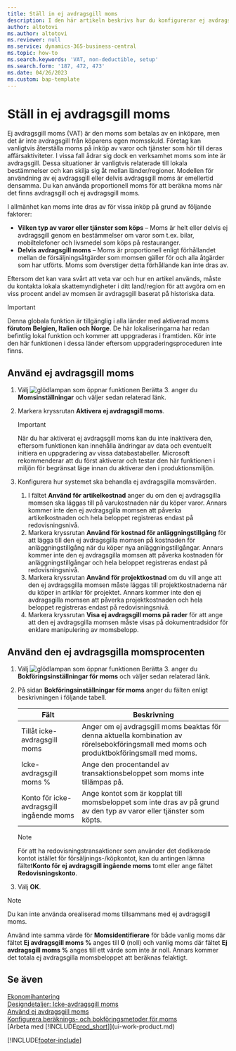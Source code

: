 ```yaml
---
title: Ställ in ej avdragsgill moms
description: I den här artikeln beskrivs hur du konfigurerar ej avdragsgill moms i Microsoft Dynamics 365 Business Central.
author: altotovi
ms.author: altotovi
ms.reviewer: null
ms.service: dynamics-365-business-central
ms.topic: how-to
ms.search.keywords: 'VAT, non-deductible, setup'
ms.search.form: '187, 472, 473'
ms.date: 04/26/2023
ms.custom: bap-template
---
```


# <a name="set-up-non-deductible-vat"></a>Ställ in ej avdragsgill moms

Ej avdragsgill moms (VAT) är den moms som betalas av en inköpare, men det är inte avdragsgill från köparens egen momsskuld. Företag kan vanligtvis återställa moms på inköp av varor och tjänster som hör till deras affärsaktiviteter. I vissa fall ådrar sig dock en verksamhet moms som inte är avdragsgill. Dessa situationer är vanligtvis relaterade till lokala bestämmelser och kan skilja sig åt mellan länder/regioner. Modellen för användning av ej avdragsgill eller delvis avdragsgill moms är emellertid densamma. Du kan använda proportionell moms för att beräkna moms när det finns avdragsgill och ej avdragsgill moms.

I allmänhet kan moms inte dras av för vissa inköp på grund av följande faktorer:

- **Vilken typ av varor eller tjänster som köps** – Moms är helt eller delvis ej avdragsgill genom en bestämmelser om varor som t.ex. bilar, mobiltelefoner och livsmedel som köps på restauranger.
- **Delvis avdragsgill moms** – Moms är proportionell enligt förhållandet mellan de försäljningsåtgärder som momsen gäller för och alla åtgärder som har utförts. Moms som överstiger detta förhållande kan inte dras av.

Eftersom det kan vara svårt att veta var och hur en artikel används, måste du kontakta lokala skattemyndigheter i ditt land/region för att avgöra om en viss procent andel av momsen är avdragsgill baserat på historiska data. 

> [!IMPORTANT]
> Denna globala funktion är tillgänglig i alla länder med aktiverad moms **förutom Belgien, Italien och Norge**. De här lokaliseringarna har redan befintlig lokal funktion och kommer att uppgraderas i framtiden. Kör inte den här funktionen i dessa länder eftersom uppgraderingsproceduren inte finns.

## <a name="use-non-deductible-vat"></a>Använd ej avdragsgill moms

1. Välj ![glödlampan som öppnar funktionen Berätta 3.](media/ui-search/search_small.png "Berätta vad du vill göra") anger du **Momsinställningar** och väljer sedan relaterad länk.
2. Markera kryssrutan **Aktivera ej avdragsgill moms**.

    > [!IMPORTANT]
    > När du har aktiverat ej avdragsgill moms kan du inte inaktivera den, eftersom funktionen kan innehålla ändringar av data och eventuellt initiera en uppgradering av vissa databastabeller. Microsoft rekommenderar att du först aktiverar och testar den här funktionen i miljön för begränsat läge innan du aktiverar den i produktionsmiljön.

3. Konfigurera hur systemet ska behandla ej avdragsgilla momsvärden.

    1. I fältet **Använd för artikelkostnad** anger du om den ej avdragsgilla momsen ska läggas till på varukostnaden när du köper varor. Annars kommer inte den ej avdragsgilla momsen att påverka artikelkostnaden och hela beloppet registreras endast på redovisningsnivå.
    2. Markera kryssrutan **Använd för kostnad för anläggningstillgång** för att lägga till den ej avdragsgilla momsen på kostnaden för anläggningstillgång när du köper nya anläggningstillgångar. Annars kommer inte den ej avdragsgilla momsen att påverka kostnaden för anläggningstillgångar och hela beloppet registreras endast på redovisningsnivå.
    3. Markera kryssrutan **Använd för projektkostnad** om du vill ange att den ej avdragsgilla momsen måste läggas till projektkostnaderna när du köper in artiklar för projektet. Annars kommer inte den ej avdragsgilla momsen att påverka projektkostnaden och hela beloppet registreras endast på redovisningsnivå.
    4. Markera kryssrutan **Visa ej avdragsgill moms på rader** för att ange att den ej avdragsgilla momsen måste visas på dokumentradsidor för enklare manipulering av momsbelopp.

## <a name="use-the-non-deductible-vat-percentage"></a>Använd den ej avdragsgilla momsprocenten

1. Välj ![glödlampan som öppnar funktionen Berätta 3.](media/ui-search/search_small.png "Berätta vad du vill göra") anger du **Bokföringsinställningar för moms** och väljer sedan relaterad länk.
2. På sidan **Bokföringsinställningar för moms** anger du fälten enligt beskrivningen i följande tabell.

    | Fält | Beskrivning |
    |-------|-------------|
    | Tillåt icke-avdragsgill moms | Anger om ej avdragsgill moms beaktas för denna aktuella kombination av rörelsebokföringsmall med moms och produktbokföringsmall med moms. |
    | Icke-avdragsgill moms % | Ange den procentandel av transaktionsbeloppet som moms inte tillämpas på. |
    | Konto för icke-avdragsgill ingående moms | Ange kontot som är kopplat till momsbeloppet som inte dras av på grund av den typ av varor eller tjänster som köpts. |

    > [!NOTE]
    > För att ha redovisningstransaktioner som använder det dedikerade kontot istället för försäljnings-/köpkontot, kan du antingen lämna fältet**Konto för ej avdragsgill ingående moms** tomt eller ange fältet **Redovisningskonto**.

3. Välj **OK**.

> [!NOTE]
> Du kan inte använda orealiserad moms tillsammans med ej avdragsgill moms.
>
> Använd inte samma värde för **Momsidentifierare** för både vanlig moms där fältet **Ej avdragsgill moms %** anges till **0** (noll) och vanlig moms där fältet **Ej avdragsgill moms %** anges till ett värde som inte är noll. Annars kommer det totala ej avdragsgilla momsbeloppet att beräknas felaktigt.

## <a name="see-also"></a>Se även

[Ekonomihantering](finance.md)  
[Designdetaljer: Icke-avdragsgill moms](design-details-nondeductible-vat.md)  
[Använd ej avdragsgill moms](finance-how-use-non-deductible-vat.md)  
[Konfigurera beräknings- och bokföringsmetoder för moms](finance-setup-vat.md)  
[Arbeta med [!INCLUDE[prod_short](includes/prod_short.md)]](ui-work-product.md)  

[!INCLUDE[footer-include](includes/footer-banner.md)]
